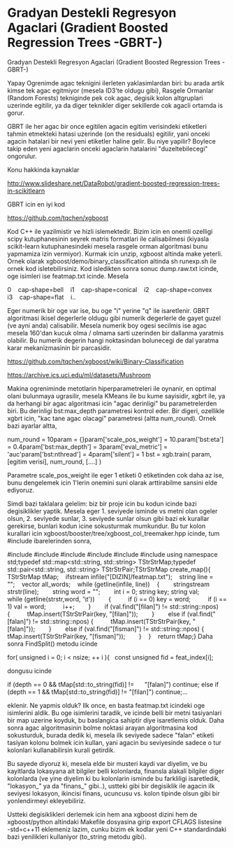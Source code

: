 # Gradyan Destekli Regresyon Agaclari (Gradient Boosted Regression Trees -GBRT-)


Gradyan Destekli Regresyon Agaclari (Gradient Boosted Regression Trees -GBRT-)




Yapay Ogrenimde agac teknigini ilerleten yaklasimlardan biri: bu arada artik kimse tek agac egitmiyor (mesela ID3'te oldugu gibi), Rasgele Ormanlar (Random Forests) tekniginde pek cok agac, degisik kolon altgruplari uzerinde egitilir, ya da diger teknikler diger sekillerde cok agacli ortamda is gorur.

GBRT ile her agac bir once egitilen agacin egitim verisindeki etiketleri tahmin etmekteki hatasi uzerinde (on the residuals) egitilir, yani onceki agacin hatalari bir nevi yeni etiketler haline gelir. Bu niye yapilir? Boylece takip eden yeni agaclarin onceki agaclarin hatalarini "duzeltebilecegi" ongorulur.

Konu hakkinda kaynaklar 

http://www.slideshare.net/DataRobot/gradient-boosted-regression-trees-in-scikitlearn

GBRT icin en iyi kod

https://github.com/tqchen/xgboost

Kod C++ ile yazilmistir ve hizli islemektedir. Bizim icin en onemli ozelligi scipy kutuphanesinin seyrek matris formatlari ile calisabilmesi (kiyasla scikit-learn kutuphanesindeki mesela rasgele orman algoritmasi bunu yapmamiza izin vermiyor). Kurmak icin unzip, xgboost altinda make yeterli. Ornek olarak xgboost/demo/binary_classification altinda sh runexp.sh ile ornek kod isletebilirsiniz. Kod isledikten sonra sonuc dump.raw.txt icinde, oge isimleri ise featmap.txt icinde. Mesela

0    cap-shape=bell    i1    cap-shape=conical    i2    cap-shape=convex    i3    cap-shape=flat    i..

Eger numerik bir oge var ise, bu oge "i" yerine "q" ile isaretlenir. GBRT algoritmasi ikisel degerlerle oldugu gibi numerik degerlerle de gayet guzel (ve ayni anda) calisabilir. Mesela numerik boy ogesi secilmis ise agac mesela 160'dan kucuk olma / olmama sarti uzerinden bir dallanma yaratmis olabilir. Bu numerik degerin hangi noktasindan bolunecegi de dal yaratma karar mekanizmasinin bir parcasidir. 

https://github.com/tqchen/xgboost/wiki/Binary-Classification

https://archive.ics.uci.edu/ml/datasets/Mushroom

Makina ogreniminde metotlarin hiperparametreleri ile oynanir, en optimal olani bulunmaya ugrasilir, mesela KMeans ile bu kume sayisidir, xgbrt ile, ya da herhangi bir agac algoritmasi icin "agac derinligi" bu parametrelerden biri. Bu derinligi bst:max_depth parametresi kontrol eder. Bir digeri, ozellikle xgbrt icin, "kac tane agac olacagi" parametresi (altta num_round). Ornek bazi ayarlar altta,

num_round = 10param = {}param['scale_pos_weight'] = 10.param['bst:eta'] = 0.4param['bst:max_depth'] = 3param['eval_metric'] = 'auc'param['bst:nthread'] = 4param['silent'] = 1
bst = xgb.train( param, [egitim verisi], num_round, [....] )

Parametre scale_pos_weight ile eger 1 etiketi 0 etiketinden cok daha az ise, bunu dengelemek icin 1'lerin onemini suni olarak arttirabilme sansini elde ediyoruz. 

Simdi bazi taklalara gelelim: biz bir proje icin bu kodun icinde bazi degisiklikler yaptik. Mesela eger 1. seviyede isminde vs metni olan ogeler olsun, 2. seviyede sunlar, 3. seviyede sunlar olsun gibi bazi ek kurallar gerekirse, bunlari kodun icine sokusturmak mumkundur. Bu tur kolon kurallari icin xgboost/booster/tree/xgboost_col_treemaker.hpp icinde, tum #include ibarelerinden sonra,

#include <iostream>#include <sstream>#include <string>#include <fstream>#include <vector>#include <map>using namespace std;typedef std::map<std::string, std::string> TStrStrMap;typedef std::pair<std::string, std::string> TStrStrPair;TStrStrMap create_map(){    TStrStrMap tMap;    ifstream infile("[DIZIN]/featmap.txt");    string line = "";    vector<string> all_words;    while (getline(infile, line))    {        stringstream strstr(line);        string word = "";        int i = 0; string key; string val;        while (getline(strstr,word, '\t'))        {          if (i == 0) key = word;          if (i == 1) val = word;          i++;        }        if (val.find("[filan]") != std::string::npos) {          tMap.insert(TStrStrPair(key, "[filan]"));        }        else if (val.find("[falan]") != std::string::npos) {          tMap.insert(TStrStrPair(key, "[falan]"));        }        else if (val.find("[fisman]") != std::string::npos) {          tMap.insert(TStrStrPair(key, "[fisman]"));        }    }    return tMap;}
Daha sonra FindSplit() metodu icinde 

for( unsigned i = 0; i < nsize; ++ i ){   const unsigned fid = feat_index[i];

dongusu icinde

if (depth == 0 && tMap[std::to_string(fid)] !=      "[falan]") continue;
else if (depth == 1 && tMap[std::to_string(fid)] != "[filan]") continue;...

eklenir. Ne yapmis olduk? Ilk once, en basta  featmap.txt icindeki oge isimlerini aldik. Bu oge isimlerini taradik, ve icinde belli bir metni tasiyanlari bir map uzerine koyduk, bu baslangica sahiptir diye isaretlemis olduk. Daha sonra agac algoritmasinin bolme noktasi arayan algoritmasina kod sokusturduk, burada dedik ki, mesela ilk seviyede sadece "falan" etiketi tasiyan kolonu bolmek icin kullan, yani agacin bu seviyesinde sadece o tur kolonlari kullanabilirsin kurali getirdik.  

Bu sayede diyoruz ki, mesela elde bir musteri kaydi var diyelim, ve bu kayitlarda lokasyana ait bilgiler belli kolonlarda, finansla alakali bilgiler diger kolonlarda (ve yine diyelim ki bu kolonlarin isminde bu farkliligi isaretledik, "lokasyon_" ya da "finans_" gibi..), ustteki gibi bir degisiklik ile agacin ilk seviyesi lokasyon, ikincisi finans, ucuncusu vs. kolon tipinde olsun gibi bir yonlendirmeyi ekleyebiliriz.

Ustteki degisiklikleri derlemek icin hem ana xgboost dizini hem de xgboost/python altindaki Makefile dosyasina girip export CFLAGS listesine  -std=c++11 eklemeniz lazim, cunku bizim ek kodlar yeni C++ standardindaki bazi yenilikleri kullaniyor (to_string metodu gibi). 





